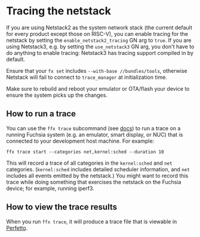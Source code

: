 # Tracing the netstack

If you are using Netstack2 as the system network stack (the current default for
every product except those on RISC-V), you can enable tracing for the netstack
by setting the `enable_netstack2_tracing` GN arg to `true`. If you are using
Netstack3, e.g. by setting the `use_netstack3` GN arg, you don't have to do
anything to enable tracing: Netstack3 has tracing support compiled in by
default.

Ensure that your `fx set` includes `--with-base //bundles/tools`, otherwise
Netstack will fail to connect to `trace_manager` at initialization time.

Make sure to rebuild and reboot your emulator or OTA/flash your device to
ensure the system picks up the changes.

## How to run a trace

You can use the `ffx trace` subcommand (see [docs][ffx-trace]) to run a trace on
a running Fuchsia system (e.g. an emulator, smart display, or NUC) that is
connected to your development host machine. For example:

```
ffx trace start --categories net,kernel:sched --duration 10
```

This will record a trace of all categories in the `kernel:sched` and `net`
categories. (`kernel:sched` includes detailed scheduler information, and `net`
includes all events emitted by the netstack.) You might want to record this
trace while doing something that exercises the netstack on the Fuchsia device;
for example, running iperf3.

## How to view the trace results

When you run `ffx trace`, it will produce a trace file that is viewable in
[Perfetto](https://ui.perfetto.dev/).

[ffx-trace]: https://fuchsia.dev/fuchsia-src/development/sdk/ffx/record-traces
